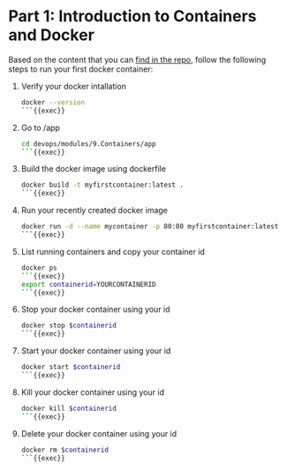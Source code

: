 # Part 1: Introduction to Containers and Docker

Based on the content that you can [find in the repo](https://github.com/rolling-scopes-school/devops/modules/9.Containers/Par1), follow the following steps to run your first docker container:

1. Verify your docker intallation
   ```sh
   docker --version
   ```{{exec}}
   ```
2. Go to /app
   ```sh
   cd devops/modules/9.Containers/app
   ```{{exec}}
   ```
3. Build the docker image using dockerfile
   ```sh
   docker build -t myfirstcontainer:latest .
   ```{{exec}}
   ```
4. Run your recently created docker image
   ```sh
   docker run -d --name mycontainer -p 80:80 myfirstcontainer:latest
   ```{{exec}}
   ```
5. List running containers and copy your container id
   ```sh
   docker ps
   ```{{exec}}
   export containerid=YOURCONTAINERID
   ```{{exec}}
   ```
6. Stop your docker container using your id
   ```sh
   docker stop $containerid
   ```{{exec}}
   ```
7. Start your docker container using your id
   ```sh
   docker start $containerid
   ```{{exec}}
   ```
8. Kill your docker container using your id
   ```sh
   docker kill $containerid
   ```{{exec}}
   ```
9. Delete your docker container using your id
   ```sh
   docker rm $containerid
   ```{{exec}}
   ```
